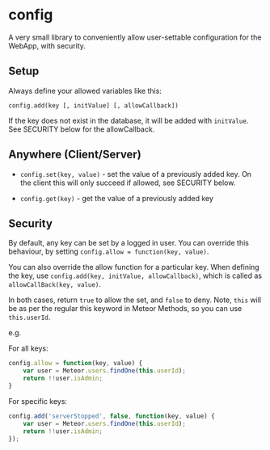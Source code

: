 # config

A very small library to conveniently allow user-settable configuration
for the WebApp, with security.

## Setup

Always define your allowed variables like this:

`config.add(key [, initValue] [, allowCallback])`

If the key does not exist in the database, it will be added with
`initValue`.  See SECURITY below for the allowCallback.

## Anywhere (Client/Server)

* `config.set(key, value)` - set the value of a previously added key.
On the client this will only succeed if allowed, see SECURITY below.

* `config.get(key)` - get the value of a previously added key

## Security

By default, any key can be set by a logged in user.  You can override
this behaviour, by setting `config.allow = function(key, value)`.

You can also override the allow function for a particular key.  When
defining the key, use `config.add(key, initValue, allowCallback)`,
which is called as `allowCallBack(key, value)`.  

In both cases, return `true` to allow the set, and `false` to deny.
Note, `this` will be as per the regular this keyword in Meteor Methods,
so you can use `this.userId`.

e.g.

For all keys:

```js
config.allow = function(key, value) {
	var user = Meteor.users.findOne(this.userId);
	return !!user.isAdmin;
}
```

For specific keys:

```js
config.add('serverStopped', false, function(key, value) {
	var user = Meteor.users.findOne(this.userId);
	return !!user.isAdmin;	
});
```
